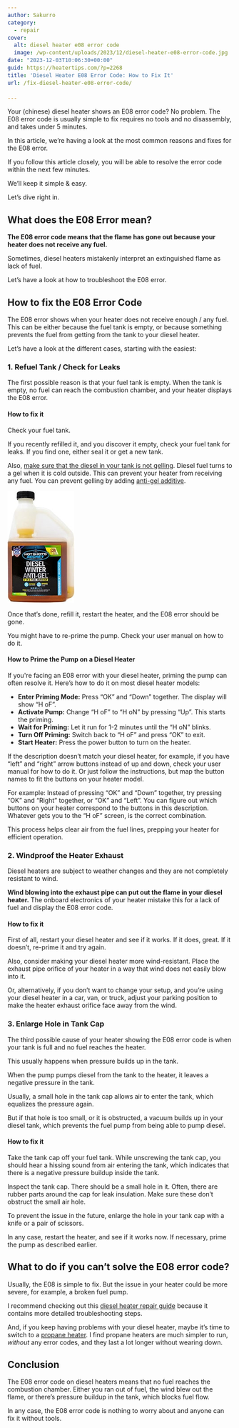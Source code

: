```yaml
---
author: Sakurro
category:
  - repair
cover:
  alt: diesel heater e08 error code
  image: /wp-content/uploads/2023/12/diesel-heater-e08-error-code.jpg
date: "2023-12-03T10:06:30+00:00"
guid: https://heatertips.com/?p=2268
title: 'Diesel Heater E08 Error Code: How to Fix It'
url: /fix-diesel-heater-e08-error-code/

---
```

Your (chinese) diesel heater shows an E08 error code? No problem. The E08 error code is usually simple to fix requires no tools and no disassembly, and takes under 5 minutes.

In this article, we’re having a look at the most common reasons and fixes for the E08 error.

If you follow this article closely, you will be able to resolve the error code within the next few minutes.

We’ll keep it simple & easy.

Let’s dive right in.

## What does the E08 Error mean?

**The E08 error code means that the flame has gone out because your heater does not receive any fuel.**

Sometimes, diesel heaters mistakenly interpret an extinguished flame as lack of fuel.

Let’s have a look at how to troubleshoot the E08 error.

## How to fix the E08 Error Code

The E08 error shows when your heater does not receive enough / any fuel. This can be either because the fuel tank is empty, or because something prevents the fuel from getting from the tank to your diesel heater.

Let’s have a look at the different cases, starting with the easiest:

### 1\. Refuel Tank / Check for Leaks

The first possible reason is that your fuel tank is empty. When the tank is empty, no fuel can reach the combustion chamber, and your heater displays the E08 error.

#### How to fix it

Check your fuel tank.

If you recently refilled it, and you discover it empty, check your fuel tank for leaks. If you find one, either seal it or get a new tank.

Also, [make sure that the diesel in your tank is not gelling](/diesel-heater-not-getting-hot/). Diesel fuel turns to a gel when it is cold outside. This can prevent your heater from receiving any fuel. You can prevent gelling by adding [anti-gel additive](https://www.amazon.com/Hot-Shots-Secret-Anti-Gel-Squeeze/dp/B0189J5Y40?crid=31S7C1NYXBU4F&keywords=diesel%2Banti%2Bgel%2Bfuel%2Badditive&qid=1701597040&sprefix=diesel%2Banti%2Bgel%2Caps%2C194&sr=8-1-spons&sp_csd=d2lkZ2V0TmFtZT1zcF9hdGY&th=1&linkCode=ll1&tag=heatertips-20&linkId=91fc7557355e9fcd13b8658218c959fa&language=en_US&ref_=as_li_ss_tl).

[![diesel winter anti-gel additive hot shots](/wp-content/uploads/2023/12/diesel-winter-anti-gel-additive-hot-shots.jpg)](https://www.amazon.com/Hot-Shots-Secret-Anti-Gel-Squeeze/dp/B0189J5Y40?crid=31S7C1NYXBU4F&keywords=diesel%2Banti%2Bgel%2Bfuel%2Badditive&qid=1701597040&sprefix=diesel%2Banti%2Bgel%2Caps%2C194&sr=8-1-spons&sp_csd=d2lkZ2V0TmFtZT1zcF9hdGY&th=1&linkCode=ll1&tag=heatertips-20&linkId=91fc7557355e9fcd13b8658218c959fa&language=en_US&ref_=as_li_ss_tl)

Once that’s done, refill it, restart the heater, and the E08 error should be gone.

You might have to re-prime the pump. Check your user manual on how to do it.

#### How to Prime the Pump on a Diesel Heater

If you're facing an E08 error with your diesel heater, priming the pump can often resolve it. Here’s how to do it on most diesel heater models:

- **Enter Priming Mode:** Press “OK” and “Down” together. The display will show “H oF”.
- **Activate Pump:** Change “H oF” to “H oN” by pressing “Up”. This starts the priming.
- **Wait for Priming:** Let it run for 1-2 minutes until the “H oN” blinks.
- **Turn Off Priming:** Switch back to “H oF” and press “OK” to exit.
- **Start Heater:** Press the power button to turn on the heater.

If the description doesn’t match your diesel heater, for example, if you have “left” and “right” arrow buttons instead of up and down, check your user manual for how to do it. Or just follow the instructions, but map the button names to fit the buttons on your heater model.

For example: Instead of pressing “OK” and “Down” together, try pressing “OK” and “Right” together, or “OK” and “Left”. You can figure out which buttons on your heater correspond to the buttons in this description. Whatever gets you to the “H oF” screen, is the correct combination.

This process helps clear air from the fuel lines, prepping your heater for efficient operation.

### 2\. Windproof the Heater Exhaust

Diesel heaters are subject to weather changes and they are not completely resistant to wind.

**Wind blowing into the exhaust pipe can put out the flame in your diesel heater.** The onboard electronics of your heater mistake this for a lack of fuel and display the E08 error code.

#### How to fix it

First of all, restart your diesel heater and see if it works. If it does, great. If it doesn’t, re-prime it and try again.

Also, consider making your diesel heater more wind-resistant. Place the exhaust pipe orifice of your heater in a way that wind does not easily blow into it.

Or, alternatively, if you don’t want to change your setup, and you’re using your diesel heater in a car, van, or truck, adjust your parking position to make the heater exhaust orifice face away from the wind.

### 3\. Enlarge Hole in Tank Cap

The third possible cause of your heater showing the E08 error code is when your tank is full and no fuel reaches the heater.

This usually happens when pressure builds up in the tank.

When the pump pumps diesel from the tank to the heater, it leaves a negative pressure in the tank.

Usually, a small hole in the tank cap allows air to enter the tank, which equalizes the pressure again.

But if that hole is too small, or it is obstructed, a vacuum builds up in your diesel tank, which prevents the fuel pump from being able to pump diesel.

#### How to fix it

Take the tank cap off your fuel tank. While unscrewing the tank cap, you should hear a hissing sound from air entering the tank, which indicates that there is a negative pressure buildup inside the tank.

Inspect the tank cap. There should be a small hole in it. Often, there are rubber parts around the cap for leak insulation. Make sure these don’t obstruct the small air hole.

To prevent the issue in the future, enlarge the hole in your tank cap with a knife or a pair of scissors.

In any case, restart the heater, and see if it works now. If necessary, prime the pump as described earlier.

## What to do if you can’t solve the E08 error code?

Usually, the E08 is simple to fix. But the issue in your heater could be more severe, for example, a broken fuel pump.

I recommend checking out this [diesel heater repair guide](/diesel-heater-not-getting-hot/) because it contains more detailed troubleshooting steps.

And, if you keep having problems with your diesel heater, maybe it’s time to switch to a [propane heater](/diesel-vs-propane-heater/). I find propane heaters are much simpler to run, _without_ any error codes, and they last a lot longer without wearing down.

## Conclusion

The E08 error code on diesel heaters means that no fuel reaches the combustion chamber. Either you ran out of fuel, the wind blew out the flame, or there’s pressure buildup in the tank, which blocks fuel flow.

In any case, the E08 error code is nothing to worry about and anyone can fix it without tools.
